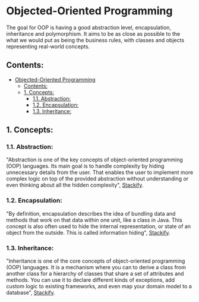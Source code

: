 # Objected-Oriented Programming

The goal for OOP is having a good abstraction level, encapsulation, inheritance and polymorphism. It aims to be as close as possible to the what we would put as being the business rules, with classes and objects representing real-world concepts.

## Contents:

- [Objected-Oriented Programming](#objected-oriented-programming)
  - [Contents:](#contents)
  - [1. Concepts:](#1-concepts)
    - [1.1. Abstraction:](#11-abstraction)
    - [1.2. Encapsulation:](#12-encapsulation)
    - [1.3. Inheritance:](#13-inheritance)

## 1. Concepts:

### 1.1. Abstraction:

"Abstraction is one of the key concepts of object-oriented programming (OOP) languages. Its main goal is to handle complexity by hiding unnecessary details from the user. That enables the user to implement more complex logic on top of the provided abstraction without understanding or even thinking about all the hidden complexity", [Stackify](https://stackify.com/oop-concept-abstraction/).

### 1.2. Encapsulation:

"By definition, encapsulation describes the idea of bundling data and methods that work on that data within one unit, like a class in Java. This concept is also often used to hide the internal representation, or state of an object from the outside. This is called information hiding", [Stackify](https://stackify.com/oop-concept-for-beginners-what-is-encapsulation/).

### 1.3. Inheritance:

"Inheritance is one of the core concepts of object-oriented programming (OOP) languages. It is a mechanism where you can to derive a class from another class for a hierarchy of classes that share a set of attributes and methods. You can use it to declare different kinds of exceptions, add custom logic to existing frameworks, and even map your domain model to a database", [Stackify](https://stackify.com/oop-concept-inheritance/).